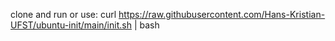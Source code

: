 clone and run or use:
curl https://raw.githubusercontent.com/Hans-Kristian-UFST/ubuntu-init/main/init.sh | bash
